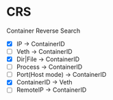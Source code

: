 # CRS

Container Reverse Search

- [x] IP -> ContainerID
- [ ] Veth -> ContainerID
- [x] Dir|File -> ContainerID
- [ ] Process -> ContainerID
- [ ] Port(Host mode) -> ContainerID
- [x] ContainerID -> Veth
- [ ] RemoteIP -> ContainerID
